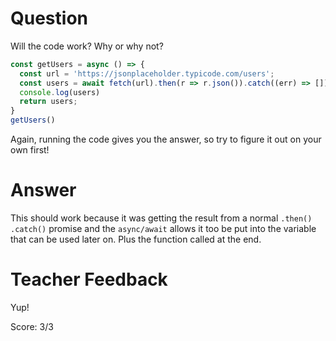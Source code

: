 # Question

Will the code work? Why or why not?

```js
const getUsers = async () => {
  const url = 'https://jsonplaceholder.typicode.com/users';
  const users = await fetch(url).then(r => r.json()).catch((err) => []);
  console.log(users)
  return users;
}
getUsers()
```

Again, running the code gives you the answer, so try to figure it out on your own first!

# Answer
This should work because it was getting the result from a normal `.then()` `.catch()` promise and the `async/await` allows it too be put into the variable that can  be used later on. Plus the function called at the end.

# Teacher Feedback

Yup!

Score: 3/3